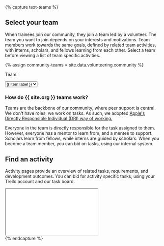 {% capture text-teams %}
## Select your team

When trainees join our community, they join a team led by a volunteer.
The team you want to join depends on your interests and motivations.
Team members work towards the same goals, defined by related team activities, with interns, scholars, and fellows learning from each other.
Select a team before viewing a list of team specific activities.

{% assign community-teams = site.data.volunteering.community %}
<div class="row">
<div class="col-3">
<p>Team:</p>
</div>
<div class="col-3">
<select onchange="handleChange(this)">
{% for item in community-teams %}
<option value="{{ item.value | prepend: site.baseurl }}" label="{{ item.label }}">{{ item.text }}</option>
{% endfor %}
</select>
</div>
<div class="col-6">
<h3>How do {{ site.org }} teams work?</h3>

Teams are the backbone of our community, where peer support is central.
We don't have roles, we work on tasks.
As such, we adopted <a href="https://mentorphile.com/2019/03/05/fostering-apples-culture-of-accountability-the-dri/">Apple's Directly Responsible Individual (DRI) way of working.</a>

Everyone in the team is directly responsible for the task assigned to them.
However, everyone has a mentor to learn from, and a mentee to support.
Scholars learn from fellows, while interns are guided by scholars.
When you become a team member, you can bid on tasks, using our internal system.
</div>
</div>

## Find an activity

Activity pages provide an overview of related tasks, requirements, and development outcomes.
You can bid for activity specific tasks, using your Trello account and our task board.

<div class="iframe-container">
<iframe src="{{ '/volunteering/research-and-development/index.html' | prepend: site.baseurl }}" title="Research and Development" id="iframe-id" class="responsive-iframe"></iframe>
</div>
{% endcapture %}